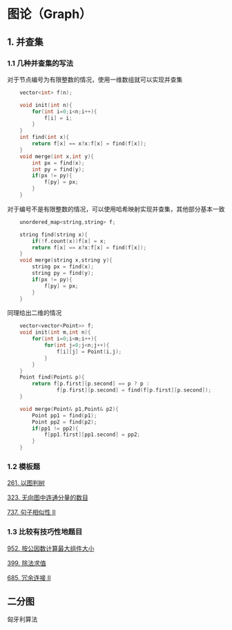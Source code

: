 # 图论（Graph）

## 1. 并查集

### 1.1 几种并查集的写法

对于节点编号为有限整数的情况，使用一维数组就可以实现并查集

```c
	vector<int> f(n);

    void init(int n){
        for(int i=0;i<n;i++){
            f[i] = i;
        }
    }
    int find(int x){
        return f[x] == x?x:f[x] = find(f[x]);
    }
    void merge(int x,int y){
        int px = find(x);
        int py = find(y);
        if(px != py){
            f[py] = px;
        }
    }
```

对于编号不是有限整数的情况，可以使用哈希映射实现并查集，其他部分基本一致

```c++
    unordered_map<string,string> f;

    string find(string x){
        if(!f.count(x))f[x] = x;
        return f[x] == x?x:f[x] = find(f[x]);
    }
    void merge(string x,string y){
        string px = find(x);
        string py = find(y);
        if(px != py){
            f[py] = px;
        }
    }
```

同理给出二维的情况

```c++
	vector<vector<Point>> f; 
	void init(int m,int n){
        for(int i=0;i<m;i++){
            for(int j=0;j<n;j++){
                f[i][j] = Point(i,j);
            }
        }
    }
    Point find(Point& p){
        return f[p.first][p.second] == p ? p : 
        		f[p.first][p.second] = find(f[p.first][p.second]); 
    }

    void merge(Point& p1,Point& p2){
        Point pp1 = find(p1);
        Point pp2 = find(p2);
        if(pp1 != pp2){
            f[pp1.first][pp1.second] = pp2;
        }
    }
```



### 1.2 模板题

[261. 以图判树](https://leetcode-cn.com/problems/graph-valid-tree/)

[323. 无向图中连通分量的数目](https://leetcode-cn.com/problems/number-of-connected-components-in-an-undirected-graph/)

[737. 句子相似性 II](https://leetcode-cn.com/problems/sentence-similarity-ii/)

### 1.3 比较有技巧性地题目

[952. 按公因数计算最大组件大小](https://leetcode-cn.com/problems/largest-component-size-by-common-factor/)

[399. 除法求值](https://leetcode-cn.com/problems/evaluate-division/)

[685. 冗余连接 II](https://leetcode-cn.com/problems/redundant-connection-ii/)





## 二分图



匈牙利算法

